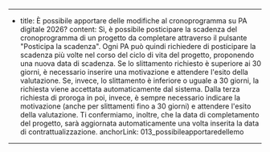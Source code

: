 ---
  - title: È possibile apportare delle modifiche al cronoprogramma su PA digitale 2026?
    content: Sì, è possibile posticipare la scadenza del cronoprogramma di un progetto da completare attraverso il pulsante "Posticipa la scadenza". Ogni PA può quindi richiedere di posticipare la scadenza più volte nel corso del ciclo di vita del progetto, proponendo una nuova data di scadenza. Se lo slittamento richiesto è superiore ai 30 giorni, è necessario inserire una motivazione e attendere l'esito della valutazione. Se, invece, lo slittamento è inferiore o uguale a 30 giorni, la richiesta viene accettata automaticamente dal sistema. Dalla terza richiesta di proroga in poi, invece, è sempre necessario indicare la motivazione (anche per slittamenti fino a 30 giorni) e attendere l'esito della valutazione. Ti confermiamo, inoltre, che la data di completamento del progetto, sarà aggiornata automaticamente una volta inserita la data di contrattualizzazione.
    anchorLink: 013_possibileapportaredellemo
---